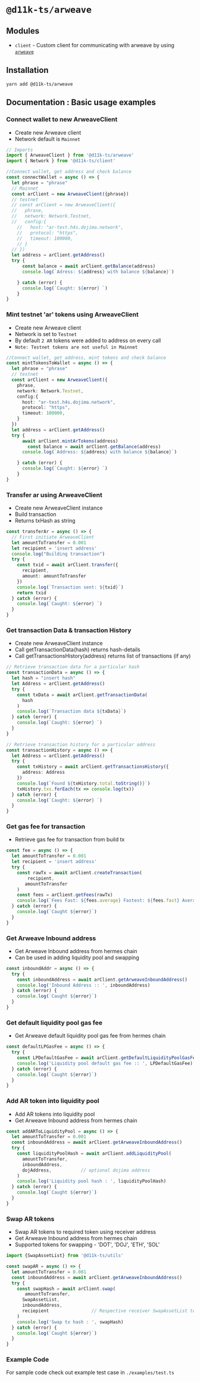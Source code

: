 # `@d11k-ts/arweave`

## Modules

- `client` - Custom client for communicating with arweave by using [`arweave`](https://github.com/ArweaveTeam/arweave-js)

## Installation

```
yarn add @d11k-ts/arweave
```

## Documentation : Basic usage examples

### Connect wallet to new ArweaveClient

- Create new Arweave client
- Network default is `Mainnet`

```ts
// Imports
import { ArweaveClient } from '@d11k-ts/arweave'
import { Network } from '@d11k-ts/client'

//Connect wallet, get address and check balance 
const connectWallet = async () => {
  let phrase = "phrase"
  // Mainnet
  const arClient = new ArweaveClient({phrase})
  // testnet
  // const arClient = new ArweaveClient({
  //   phrase,
  //   network: Network.Testnet,
  //   config:{
    //   host: "ar-test.h4s.dojima.network",
    //   protocol: "https",
    //   timeout: 100000,
    // }
  // })
  let address = arClient.getAddress()
  try {
      const balance = await arClient.getBalance(address)
      console.log(`Adress: ${address} with balance ${balance}`)

    } catch (error) {
      console.log(`Caught: ${error} `)
    }
}
```

### Mint testnet 'ar' tokens using ArweaveClient

- Create new Arweave client
- Network is set to `Testnet`
- By default `2 AR` tokens were added to address on every call
- `Note: Testnet tokens are not useful in Mainnet`

```ts
//Connect wallet, get address, mint tokens and check balance 
const mintTokensToWallet = async () => {
  let phrase = "phrase"
  // testnet
  const arClient = new ArweaveClient({
    phrase,
    network: Network.Testnet,
    config:{
      host: "ar-test.h4s.dojima.network",
      protocol: "https",
      timeout: 100000,
    }
  })
  let address = arClient.getAddress()
  try {
      await arClient.mintArTokens(address)
        const balance = await arClient.getBalance(address)
      console.log(`Address: ${address} with balance ${balance}`)

    } catch (error) {
      console.log(`Caught: ${error} `)
    }
}
```

### Transfer ar using ArweaveClient

- Create new ArweaveClient instance
- Build transaction
- Returns txHash as string

```ts
const transferAr = async () => {
  // First initiate ArweaveClient
  let amountToTransfer = 0.001
  let recipient = 'insert address'
  console.log("Building transaction")
  try {
    const txid = await arClient.transfer({ 
      recipient,
      amount: amountToTransfer
    })
    console.log(`Transaction sent: ${txid}`)
    return txid
  } catch (error) {
    console.log(`Caught: ${error} `)
  }
}
```

### Get transaction Data & transaction History

- Create new ArweaveClient instance
- Call getTransactionData(hash) returns hash-details
- Call getTransactionsHistory(address) returns list of transactions (if any)

```ts
// Retrieve transaction data for a particular hash
const transactionData = async () => {
  let hash = "insert hash"
  let Address = arClient.getAddress()
  try {
    const txData = await arClient.getTransactionData(
      hash
    )
    console.log(`Transaction data ${txData}`)
  } catch (error) {
    console.log(`Caught: ${error} `)
  }
}

// Retrieve transaction history for a particular address
const transactionHistory = async () => {
  let Address = arClient.getAddress()
  try {
    const txHistory = await arClient.getTransactionsHistory({
      address: Address
    })
    console.log(`Found ${txHistory.total.toString()}`)
    txHistory.txs.forEach(tx => console.log(tx))
  } catch (error) {
    console.log(`Caught: ${error} `)
  }
}
```

### Get gas fee for transaction

- Retrieve gas fee for transaction from build tx

```ts
const fee = async () => {
  let amountToTransfer = 0.001
  let recipient = 'insert address'
  try {
    const rawTx = await arClient.createTransaction(
        recipient, 
       amountToTransfer
    )
    const fees = arClient.getFees(rawTx)
    console.log(`Fees Fast: ${fees.average} Fastest: ${fees.fast} Average: ${fees.slow}`)
  } catch (error) {
    console.log(`Caught ${error}`)
  }
}
```

### Get Arweave Inbound address

- Get Arweave Inbound address from hermes chain
- Can be used in adding liquidity pool and swapping

```ts
const inboundAddr = async () => {
  try {
    const inboundAddress = await arClient.getArweaveInboundAddress()
    console.log('Inbound Address :: ', inboundAddress)
  } catch (error) {
    console.log(`Caught ${error}`)
  }
}
```

### Get default liquidity pool gas fee

- Get Arweave default liquidity pool gas fee from hermes chain

```ts
const defaultLPGasFee = async () => {
  try {
    const LPDefaultGasFee = await arClient.getDefaultLiquidityPoolGasFee()
    console.log('Liquidity pool default gas fee :: ', LPDefaultGasFee)
  } catch (error) {
    console.log(`Caught ${error}`)
  }
}
```

### Add AR token into liquidity pool

- Add AR tokens into liquidity pool
- Get Arweave Inbound address from hermes chain

```ts
const addARToLiquidityPool = async () => {
  let amountToTransfer = 0.001
  const inboundAddress = await arClient.getArweaveInboundAddress()
  try {
    const liquidityPoolHash = await arClient.addLiquidityPool(
      amountToTransfer,
      inboundAddress,
      dojAddress,           // optional dojima address
    )
    console.log('Liquidity pool hash : ', liquidityPoolHash)
  } catch (error) {
    console.log(`Caught ${error}`)
  }
}
```

### Swap AR tokens

- Swap AR tokens to required token using receiver address
- Get Arweave Inbound address from hermes chain
- Supported tokens for swapping - 'DOT', 'DOJ', 'ETH', 'SOL'

```ts
import {SwapAssetList} from '@d11k-ts/utils'

const swapAR = async () => {
  let amountToTransfer = 0.001
  const inboundAddress = await arClient.getArweaveInboundAddress()
  try {
    const swapHash = await arClient.swap(
       amountToTransfer,
      SwapAssetList,
      inboundAddress,
      reciepient                // Respective receiver SwapAssetList token address
    )
    console.log('Swap tx hash : ', swapHash)
  } catch (error) {
    console.log(`Caught ${error}`)
  }
}
```

### Example Code

For sample code check out example test case in `./examples/test.ts`